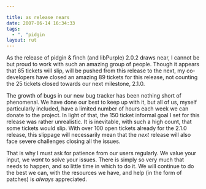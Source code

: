 ```yaml
---

title: as release nears
date: 2007-06-14 16:34:33
tags:
  - ", "pidgin
layout: rut
---
```


As the release of pidgin & finch (and libPurple) 2.0.2 draws near, I cannot be but proud to work with such an amazing group of people.  Though it appears that 65 tickets will slip, will be pushed from this release to the next, my co-developers have closed an amazing 89 tickets for this release, not counting the 25 tickets closed towards our next milestone, 2.1.0.

The growth of bugs in our new bug tracker has been nothing short of phenomenal.  We have done our best to keep up with it, but all of us, myself particularly included, have a limited number of hours each week we can donate to the project.  In light of that, the 150 ticket informal goal I set for this release was rather unrealistic.  It is inevitable, with such a high count, that some tickets would slip.  With over 100 open tickets already for the 2.1.0 release, this slippage will necessarily mean that the *next* release will also face severe challenges closing all the issues. 

That is why I must ask for patience from our users regularly.  We value your input, we *want* to solve your issues.  There is simply so very much that needs to happen, and so little time in which to do it.  We will continue to do the best we can, with the resources we have, and help (in the form of patches) is *always* appreciated. 

